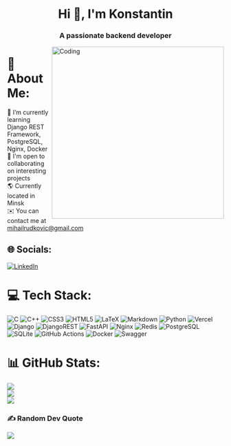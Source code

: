<h1 align="center">Hi 👋, I'm Konstantin</h1>
<h3 align="center">A passionate backend developer</h3> 
<img align="right" alt="Coding" width="400" src="https://github.com/KonstantinS343/readme_gif/blob/master/programmer.gif">

# 💫 About Me:
🔭 I’m currently learning Django REST Framework, PostgreSQL, Nginx, Docker<br>👯 I'm open to collaborating on interesting projects<br>🌎  Currently located in Minsk<br>✉️  You can contact me at mihailrudkovic@gmail.com<br>



## 🌐 Socials:
[![LinkedIn](https://img.shields.io/badge/LinkedIn-0077B5?style=for-the-badge&logo=linkedin&logoColor=white)](https://www.linkedin.com/in/konstantin-shurmel-72060623b) 

# 💻 Tech Stack:
![C](https://img.shields.io/badge/c-%2300599C.svg?style=for-the-badge&logo=c&logoColor=white) ![C++](https://img.shields.io/badge/c++-%2300599C.svg?style=for-the-badge&logo=c%2B%2B&logoColor=white) ![CSS3](https://img.shields.io/badge/css3-%231572B6.svg?style=for-the-badge&logo=css3&logoColor=white) ![HTML5](https://img.shields.io/badge/html5-%23E34F26.svg?style=for-the-badge&logo=html5&logoColor=white) ![LaTeX](https://img.shields.io/badge/latex-%23008080.svg?style=for-the-badge&logo=latex&logoColor=white) ![Markdown](https://img.shields.io/badge/markdown-%23000000.svg?style=for-the-badge&logo=markdown&logoColor=white) ![Python](https://img.shields.io/badge/python-3670A0?style=for-the-badge&logo=python&logoColor=ffdd54) ![Vercel](https://img.shields.io/badge/vercel-%23000000.svg?style=for-the-badge&logo=vercel&logoColor=white) ![Django](https://img.shields.io/badge/django-%23092E20.svg?style=for-the-badge&logo=django&logoColor=white) ![DjangoREST](https://img.shields.io/badge/DJANGO-REST-ff1709?style=for-the-badge&logo=django&logoColor=white&color=ff1709&labelColor=gray) ![FastAPI](https://img.shields.io/badge/fastapi-109989?style=for-the-badge&logo=FASTAPI&logoColor=white) ![Nginx](https://img.shields.io/badge/nginx-%23009639.svg?style=for-the-badge&logo=nginx&logoColor=white) ![Redis](https://img.shields.io/badge/redis-%23DD0031.svg?&style=for-the-badge&logo=redis&logoColor=white) ![PostgreSQL](https://img.shields.io/badge/PostgreSQL-316192?style=for-the-badge&logo=postgresql&logoColor=white) ![SQLite](https://img.shields.io/badge/sqlite-%2307405e.svg?style=for-the-badge&logo=sqlite&logoColor=white) ![GitHub Actions](https://img.shields.io/badge/github%20actions-%232671E5.svg?style=for-the-badge&logo=githubactions&logoColor=white) ![Docker](https://img.shields.io/badge/docker-%230db7ed.svg?style=for-the-badge&logo=docker&logoColor=white) ![Swagger](https://img.shields.io/badge/-Swagger-%23Clojure?style=for-the-badge&logo=swagger&logoColor=white)
# 📊 GitHub Stats:
![](https://github-readme-stats-trdz.vercel.app/api?username=KonstantinS343&theme=dark&hide_border=true&include_all_commits=true&count_private=true)<br/>
![](https://github-readme-streak-stats.herokuapp.com/?user=KonstantinS343&theme=dark&hide_border=true)<br/>
![](https://github-readme-stats-trdz.vercel.app/api/top-langs/?username=KonstantinS343&theme=dark&hide_border=true&include_all_commits=true&count_private=true&layout=compact&hide=JavaScript)

### ✍️ Random Dev Quote
![](https://quotes-github-readme.vercel.app/api?type=horizontal&theme=radical)

